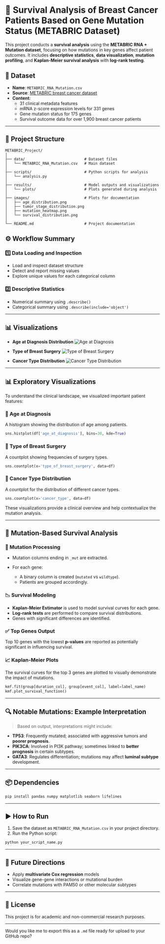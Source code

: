 
# 🔬 Survival Analysis of Breast Cancer Patients Based on Gene Mutation Status (METABRIC Dataset)

This project conducts a **survival analysis** using the **METABRIC RNA + Mutation dataset**, focusing on how mutations in key genes affect patient outcomes. It includes **descriptive statistics**, **data visualization**, **mutation profiling**, and **Kaplan-Meier survival analysis** with **log-rank testing**.


## 🧾 Dataset

* **Name**: `METABRIC_RNA_Mutation.csv`  
* **Source**: [METABRIC breast cancer dataset](https://www.kaggle.com/datasets/raghadalharbi/breast-cancer-gene-expression-profiles-metabric)  
* **Content**:  
  -  31 clinical metadata features  
  -  mRNA z-score expression levels for 331 genes  
  -  Gene mutation status for 175 genes  
  -  Survival outcome data for over 1,900 breast cancer patients  

---


## 📂 **Project Structure**
```
METABRIC_Project/
│
├── data/                           # Dataset files
│   └── METABRIC_RNA_Mutation.csv   # Main dataset
│
├── scripts/                        # Python scripts for analysis
│   └── analysis.py                
│
├── results/                        # Model outputs and visualizations
│   └── plots/                      # Plots generated during analysis
│
├── images/                         # Plots for documentation
│   ├── age_distribution.png
│   ├── tumor_stage_distribution.png
│   ├── mutation_heatmap.png
│   └── survival_distribution.png
│
└── README.md                       # Project documentation
```
## ⚙️ Workflow Summary

### 1️⃣ Data Loading and Inspection

* Load and inspect dataset structure
* Detect and report missing values
* Explore unique values for each categorical column

### 2️⃣ Descriptive Statistics

* Numerical summary using `.describe()`
* Categorical summary using `.describe(include='object')`

---



## 📊 Visualizations

- **Age at Diagnosis Distribution**
  ![Age at Diagnosis](images/age_distribution.png)

- **Type of Breast Surgery**
  ![Type of Breast Surgery](images/type_of_breast_surgery.png)

- **Cancer Type Distribution**
  ![Cancer Type Distribution](images/cancer_type_distribution.png)



---






## 📊 Exploratory Visualizations

To understand the clinical landscape, we visualized important patient features:

### 🎂 Age at Diagnosis

A histogram showing the distribution of age among patients.

```python
sns.histplot(df['age_at_diagnosis'], bins=30, kde=True)
```

### 🏥 Type of Breast Surgery

A countplot showing frequencies of surgery types.

```python
sns.countplot(x='type_of_breast_surgery', data=df)
```

### 🧬 Cancer Type Distribution

A countplot for the distribution of different cancer types.

```python
sns.countplot(x='cancer_type', data=df)
```

These visualizations provide a clinical overview and help contextualize the mutation analysis.

---

## 🧬 Mutation-Based Survival Analysis

### 🔎 Mutation Processing

* Mutation columns ending in `_mut` are extracted.
* For each gene:

  * A binary column is created (`mutated` vs `wildtype`).
  * Patients are grouped accordingly.

### 📉 Survival Modeling

* **Kaplan-Meier Estimator** is used to model survival curves for each gene.
* **Log-rank tests** are performed to compare survival distributions.
* Genes with significant differences are identified.

### ✅ Top Genes Output

Top 10 genes with the lowest **p-values** are reported as potentially significant in influencing survival.

### 📈 Kaplan-Meier Plots

The survival curves for the top 3 genes are plotted to visually demonstrate the impact of mutations.

```python
kmf.fit(group[duration_col], group[event_col], label=label_name)
kmf.plot_survival_function()
```

---

## 🔍 Notable Mutations: Example Interpretation

> Based on output, interpretations might include:

* **TP53**: Frequently mutated; associated with aggressive tumors and **poorer prognosis**.
* **PIK3CA**: Involved in PI3K pathway; sometimes linked to **better prognosis** in certain subtypes.
* **GATA3**: Regulates differentiation; mutations may affect **luminal subtype** development.

---

## 📦 Dependencies

```bash
pip install pandas numpy matplotlib seaborn lifelines
```

---

## ▶️ How to Run

1. Save the dataset as `METABRIC_RNA_Mutation.csv` in your project directory.
2. Run the Python script:

```bash
python your_script_name.py
```

---

## 🧠 Future Directions

* Apply **multivariate Cox regression** models
* Visualize gene-gene interactions or mutational burden
* Correlate mutations with PAM50 or other molecular subtypes

---

## 📜 License

This project is for academic and non-commercial research purposes.

---

Would you like me to export this as a `.md` file ready for upload to your GitHub repo?


